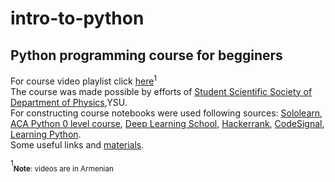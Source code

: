 # intro-to-python
##  Python programming course for begginers
For course video playlist click [here](https://www.youtube.com/playlist?list=PLQ4L5HwViGDndlzvrbuknEQJNQ5fJVv1m)<sup>1</sup><br>
The course was made possible by efforts of [Student Scientific Society of Department of Physics](https://www.facebook.com/sss.physics),YSU.<br>
For constructing course notebooks were used following sources: [Sololearn](sololearn.com), [ACA Python 0 level course](aca.com), [Deep Learning School](https://stepik.org/course/65388/syllabus), [Hackerrank](hackerrank.com), [CodeSignal](codefights.com), [Learning Python](https://www.amazon.com/Learning-Python-5th-Mark-Lutz/dp/1449355730).<br>
Some useful links and [materials](https://drive.google.com/drive/u/0/folders/1IDE8Y7y2tLL1pbYRTPmQPrs91VF734Zj).<br>











<sup>1</sup><sub>**Note**: videos are in Armenian</sub>
